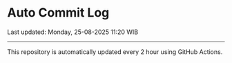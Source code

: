 # Auto Commit Log

Last updated: Monday, 25-08-2025 11:20 WIB

---

This repository is automatically updated every 2 hour using GitHub Actions.
